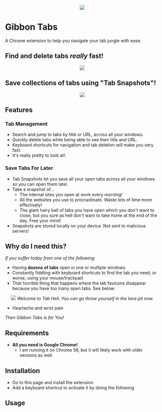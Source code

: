 <p align="center">
  <img src="https://github.com/macadev/Gibbon-Tabs/blob/master/repo_images/banner_logo.jpeg"/>
</p>

# Gibbon Tabs

A Chrome extension to help you navigate your tab jungle with ease.

## Find and delete tabs _really_ fast!

<p align="center">
  <img src="https://github.com/macadev/Gibbon-Tabs/blob/master/repo_images/gibbon_tabs_search.gif"/>
</p>

## Save collections of tabs using "Tab Snapshots"!

<p align="center">
  <img src="https://github.com/macadev/Gibbon-Tabs/blob/master/repo_images/tab_snapshots.gif"/>
</p>

## Features

### Tab Management

- Search and jump to tabs by title or URL, across all your windows.
- Quickly delete tabs while being able to see their title and URL.
- Keyboard shortcuts for navigation and tab deletion will make you very fast.
- It's really pretty to look at!.

### Save Tabs For Later

- Tab Snapshots let you save all your open tabs across all your windows so you can open them later.
- Take a snapshot of...
  - The internal sites you open at work every morning!
  - All the websites you use to procrastinate. Waste lots of time more effectively!
  - The giant hairy ball of tabs you have open which you don't want to close, but you sure as hell don't want to take home at the end of the day. Free your mind!
- Snapshots are stored locally on your device. Not sent to malicious servers!

## Why do I need this?

_If you suffer today from one of the following:_

- Having __dozens of tabs__ open in one or multiple windows
- Constantly fiddling with keyboard shortcuts to find the tab you need, or worse, using your mouse/trackpad
- That horrible thing that happens where the tab favicons disappear because you have too many open tabs. See below:

<p align="center">
  <img src="https://github.com/macadev/Gibbon-Tabs/blob/master/repo_images/tab_hell.png"/>
  <em>Welcome to Tab Hell. You can go throw yourself in the lava pit now.</em>
</p>

- Heartache and wrist pain

_Then Gibbon Tabs is for You!_

## Requirements

- __All you need is Google Chrome!__
  - I am running it on Chrome 56, but it will likely work with older versions as well.

## Installation

- Go to this page and install the extension
- Add a keyboard shortcut to activate it by doing the following

## Usage
